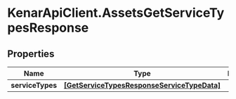 # KenarApiClient.AssetsGetServiceTypesResponse

## Properties

Name | Type | Description | Notes
------------ | ------------- | ------------- | -------------
**serviceTypes** | [**[GetServiceTypesResponseServiceTypeData]**](GetServiceTypesResponseServiceTypeData.md) |  | [optional] 


